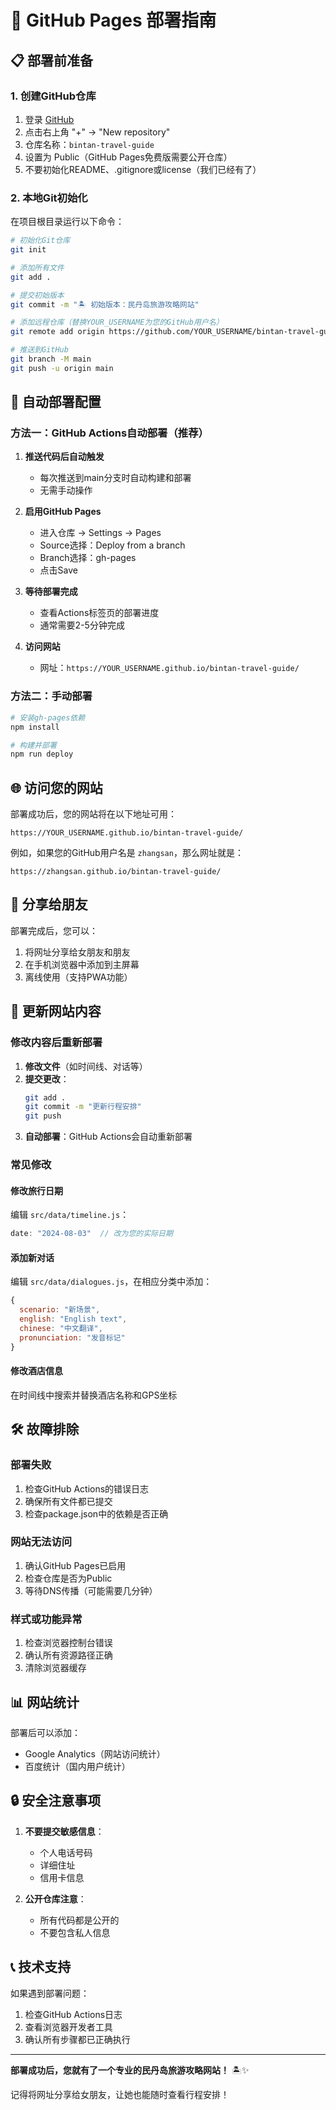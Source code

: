 # 🚀 GitHub Pages 部署指南

## 📋 部署前准备

### 1. 创建GitHub仓库
1. 登录 [GitHub](https://github.com)
2. 点击右上角 "+" → "New repository"
3. 仓库名称：`bintan-travel-guide`
4. 设置为 Public（GitHub Pages免费版需要公开仓库）
5. 不要初始化README、.gitignore或license（我们已经有了）

### 2. 本地Git初始化
在项目根目录运行以下命令：

```bash
# 初始化Git仓库
git init

# 添加所有文件
git add .

# 提交初始版本
git commit -m "🏝️ 初始版本：民丹岛旅游攻略网站"

# 添加远程仓库（替换YOUR_USERNAME为您的GitHub用户名）
git remote add origin https://github.com/YOUR_USERNAME/bintan-travel-guide.git

# 推送到GitHub
git branch -M main
git push -u origin main
```

## 🔧 自动部署配置

### 方法一：GitHub Actions自动部署（推荐）

1. **推送代码后自动触发**
   - 每次推送到main分支时自动构建和部署
   - 无需手动操作

2. **启用GitHub Pages**
   - 进入仓库 → Settings → Pages
   - Source选择：Deploy from a branch
   - Branch选择：gh-pages
   - 点击Save

3. **等待部署完成**
   - 查看Actions标签页的部署进度
   - 通常需要2-5分钟完成

4. **访问网站**
   - 网址：`https://YOUR_USERNAME.github.io/bintan-travel-guide/`

### 方法二：手动部署

```bash
# 安装gh-pages依赖
npm install

# 构建并部署
npm run deploy
```

## 🌐 访问您的网站

部署成功后，您的网站将在以下地址可用：
```
https://YOUR_USERNAME.github.io/bintan-travel-guide/
```

例如，如果您的GitHub用户名是 `zhangsan`，那么网址就是：
```
https://zhangsan.github.io/bintan-travel-guide/
```

## 📱 分享给朋友

部署完成后，您可以：
1. 将网址分享给女朋友和朋友
2. 在手机浏览器中添加到主屏幕
3. 离线使用（支持PWA功能）

## 🔄 更新网站内容

### 修改内容后重新部署

1. **修改文件**（如时间线、对话等）
2. **提交更改**：
   ```bash
   git add .
   git commit -m "更新行程安排"
   git push
   ```
3. **自动部署**：GitHub Actions会自动重新部署

### 常见修改

#### 修改旅行日期
编辑 `src/data/timeline.js`：
```javascript
date: "2024-08-03"  // 改为您的实际日期
```

#### 添加新对话
编辑 `src/data/dialogues.js`，在相应分类中添加：
```javascript
{
  scenario: "新场景",
  english: "English text",
  chinese: "中文翻译",
  pronunciation: "发音标记"
}
```

#### 修改酒店信息
在时间线中搜索并替换酒店名称和GPS坐标

## 🛠️ 故障排除

### 部署失败
1. 检查GitHub Actions的错误日志
2. 确保所有文件都已提交
3. 检查package.json中的依赖是否正确

### 网站无法访问
1. 确认GitHub Pages已启用
2. 检查仓库是否为Public
3. 等待DNS传播（可能需要几分钟）

### 样式或功能异常
1. 检查浏览器控制台错误
2. 确认所有资源路径正确
3. 清除浏览器缓存

## 📊 网站统计

部署后可以添加：
- Google Analytics（网站访问统计）
- 百度统计（国内用户统计）

## 🔒 安全注意事项

1. **不要提交敏感信息**：
   - 个人电话号码
   - 详细住址
   - 信用卡信息

2. **公开仓库注意**：
   - 所有代码都是公开的
   - 不要包含私人信息

## 📞 技术支持

如果遇到部署问题：
1. 检查GitHub Actions日志
2. 查看浏览器开发者工具
3. 确认所有步骤都已正确执行

---

**部署成功后，您就有了一个专业的民丹岛旅游攻略网站！** 🏝️✨

记得将网址分享给女朋友，让她也能随时查看行程安排！
